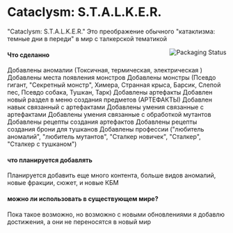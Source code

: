 # Cataclysm: S.T.A.L.K.E.R.

"Cataclysm: S.T.A.L.K.E.R." Это преображение обычного "катаклизма: темные дни в переди" в мир с талкерской тематикой

<a>
    <img src="https://raw.githubusercontent.com/Kenshut/CATACLYSM-S.T.A.L.K.E.R./main/stal.png" alt="Packaging Status" align="right">
</a>

#### Что сделанно

Добавлены аномалии (Токсичная, термическая, электрическая )
Добавлены места появления монстров
Добавлены монстры (Псевдо гигант, "Секретный монстр", Химера, Странная крыса, Барсик, Слепой пес, Псевдо собака, Тушкан, Тарк)
Добавлены артефакты
Добавлен новый раздел в меню создания предметов (АРТЕФАКТЫ)
Добавлен навык связанный с артефактами
Добавлены умения связанные с артефактами
Добавлены умения связанные с обработкой мутантов
Добавлены рецепты создания артефактов
Добавлены рецепты создания брони для тушканов
Добавлены профессии ("любитель аномалий", "любитель мутантов", "Сталкер новичек", "Сталкер", "Сталкер с тушканом")

#### что планируется добавлять 

Планируется добавить еще много контента, больше видов аномалий, новые фракции, сюжет, и новые КБМ


#### можно ли использовать в существующем мире?
Пока такое возможно, но возможно с новыми обновлениями я добавлю достижения, а они не переносятся в новый мир

